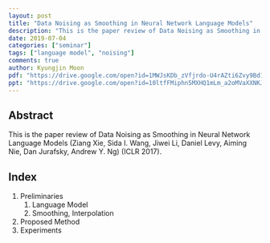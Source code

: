```yaml
---
layout: post
title: "Data Noising as Smoothing in Neural Network Language Models"
description: "This is the paper review of Data Noising as Smoothing in Neural Network Language Models (ICLR 2017)."
date: 2019-07-04
categories: ["seminar"]
tags: ["language model", "noising"]
comments: true
author: Kyungjin Moon
pdf: "https://drive.google.com/open?id=1MWJsKDb_zVfjrdo-U4rAZti6Zvy9Bd1S"
ppt: "https://drive.google.com/open?id=10ltfFMiphn5MXHQ1mLm_a2oMVaXXNKJ2"
---
```


## Abstract
This is the paper review of Data Noising as Smoothing in Neural Network Language Models (Ziang Xie, Sida I. Wang, Jiwei Li, Daniel Levy, Aiming Nie, Dan Jurafsky, Andrew Y. Ng) (ICLR 2017).

## Index
1. Preliminaries
   1. Language Model
   2. Smoothing, Interpolation
2. Proposed Method
3. Experiments